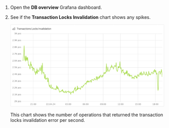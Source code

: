 1. Open the **DB overview** Grafana dashboard.

1. See if the **Transaction Locks Invalidation** chart shows any spikes.

    ![](../_assets/transactions-locks-invalidation.png)

    This chart shows the number of operations that returned the transaction locks invalidation error per second.

